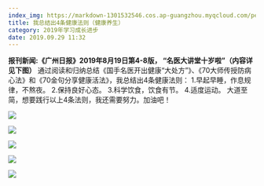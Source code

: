 ```yaml
---
index_img: https://markdown-1301532546.cos.ap-guangzhou.myqcloud.com/peipei_blog/20210921150314.jpeg
title: 我总结出4条健康法则（健康养生）
category: 2019年学习成长进步
date: 2019.09.29 11:32
---
```




**报刊新闻:《广州日报》2019年8月19日第4-8版， “名医大讲堂十岁啦”（内容详见下图）**
        通过阅读和归纳总结《国手名医开出健康“大处方”》、《70大师传授防病心法》和《70金句分享健康活法》，我总结出4条健康法则：
        1.早起早睡，作息规律，不熬夜。
        2.保持良好心态。
        3.科学饮食，饮食有节。
        4.适度运动。
        大道至简，想要践行以上4条法则，我还需要努力。加油吧！



![](https://markdown-1301532546.cos.ap-guangzhou.myqcloud.com/peipei_blog/20210921150314.jpeg)  



![](https://markdown-1301532546.cos.ap-guangzhou.myqcloud.com/peipei_blog/20210921150317.jpeg)  



![](https://markdown-1301532546.cos.ap-guangzhou.myqcloud.com/peipei_blog/20210921150320.jpeg)  



![](https://markdown-1301532546.cos.ap-guangzhou.myqcloud.com/peipei_blog/20210921150800.jpeg)  



![](https://markdown-1301532546.cos.ap-guangzhou.myqcloud.com/peipei_blog/20210921150322.jpeg)  



###         
